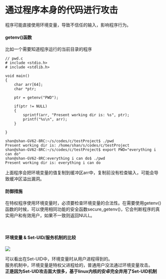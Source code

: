 # 通过程序本身的代码进行攻击
程序可能直接使用环境变量，导致不信任的输入，影响程序行为。

#### getenv()函数
比如一个需要知道程序运行的当前目录的程序
```
// pwd.c
# include <stdio.h>
# include <stdlib.h>

void main()
{
    char arr[64];
    char *ptr;

    ptr = getenv("PWD");

    if(ptr != NULL)
    {
        sprintf(arr, "Present working dir is: %s", ptr);
        printf("%s\n", arr);
    }

}
```

```
shan@shan-GV62-8RC:~/s/codes/c/testProject$ ./pwd
Present working dir is: /home/shan/s/codes/c/testProject
shan@shan-GV62-8RC:~/s/codes/c/testProject$ export PWD="everything i can do"
shan@shan-GV62-8RC:everything i can do$ ./pwd
Present working dir is: everything i can do
```
上面程序会把环境变量的值复制到缓冲区arr中，复制前没有检查输入，可能会导致缓冲区溢出漏洞。



#### 防御措施
在特权程序使用环境变量时，必须要检查环境变量的合法性。在需要使用getenv()函数的时候，可以使用相同功能的安全函数secure_getenv()，它会判断程序的真实用户和有效用户，如果不一致则返回NULL。


&emsp;
#### 环境变量 & Set-UID/服务机制的比较
![](/software-security/img/set-uid&service.png)  

可以看出在Set-UID中，环境变量时从用户进程得到的。   
服务机制中，环境变量是特权父进程给的，普通用户没法通过环境变量攻击。  
**正是因为Set-UID攻击面大很多，基于linux内核的安卓完全弃用了Set-UID机制**


